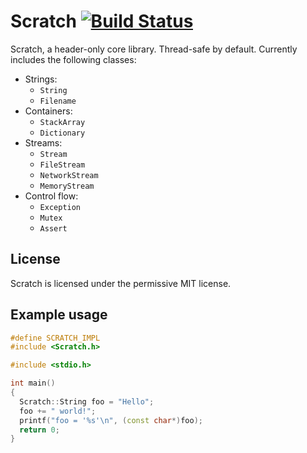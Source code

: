# Scratch [![Build Status](https://travis-ci.org/AngeloG/Scratch.svg?branch=master)](https://travis-ci.org/AngeloG/Scratch)

Scratch, a header-only core library. Thread-safe by default. Currently includes the following classes:

* Strings:
  * `String`
  * `Filename`
* Containers:
  * `StackArray`
  * `Dictionary`
* Streams:
  * `Stream`
  * `FileStream`
  * `NetworkStream`
  * `MemoryStream`
* Control flow:
  * `Exception`
  * `Mutex`
  * `Assert`

## License
Scratch is licensed under the permissive MIT license.

## Example usage

```C++
#define SCRATCH_IMPL
#include <Scratch.h>

#include <stdio.h>

int main()
{
  Scratch::String foo = "Hello";
  foo += " world!";
  printf("foo = '%s'\n", (const char*)foo);
  return 0;
}
```
